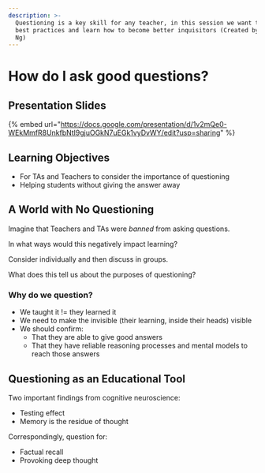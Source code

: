 ```yaml
---
description: >-
  Questioning is a key skill for any teacher, in this session we want to explore
  best practices and learn how to become better inquisitors (Created by Richard
  Ng)
---
```


# How do I ask good questions?

## Presentation Slides

{% embed url="https://docs.google.com/presentation/d/1v2mQe0-WEkMmfR8UnkfbNtl9gjuOGkN7uEGk1vyDvWY/edit?usp=sharing" %}

## Learning Objectives

* For TAs and Teachers to consider the importance of questioning
* Helping students without giving the answer away

## A World with No Questioning

Imagine that Teachers and TAs were _banned_ from asking questions.

In what ways would this negatively impact learning?

Consider individually and then discuss in groups.

What does this tell us about the purposes of questioning?

### Why do we question?

* We taught it != they learned it
* We need to make the invisible \(their learning, inside their heads\) visible
* We should confirm:
  * That they are able to give good answers
  * That they have reliable reasoning processes and mental models to reach those answers

## Questioning as an Educational Tool

Two important findings from cognitive neuroscience:

* Testing effect
* Memory is the residue of thought

Correspondingly, question for:

* Factual recall
* Provoking deep thought

